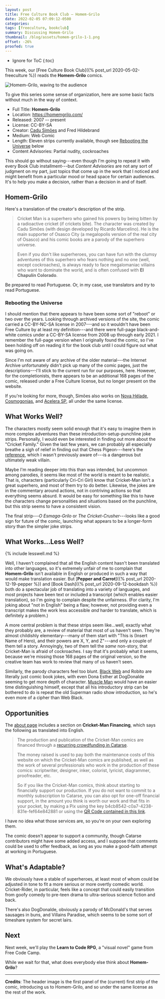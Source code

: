 ```yaml
---
layout: post
title: Free Culture Book Club — Homem-Grilo
date: 2022-02-05 07:09:12-0500
categories:
tags: [freeculture, bookclub]
summary: Discussing Homem-Grilo
thumbnail: /blog/assets/homem-grilo-1-1.png
offset: -26%
proofed: true
---
```


* Ignore for ToC
{:toc}

This week, our [Free Culture Book Club]({% post_url 2020-05-02-freeculture %}) reads the **Homem-Grilo** comics.

![Homem-Grilo, waving to the audience](/blog/assets/homem-grilo-1-1.png "The bridge is famous enough that it's featured on Wikipedia's page for the real Osasco")

To give this series some sense of organization, here are some basic facts without much in the way of context.

 * Full Title:  **Homem-Grilo**
 * Location:  <https://homemgrilo.com/>
 * Released:  2007 -- present
 * License:  CC-BY-SA
 * Creator:  [Cadu Simões](https://cadusimoes.com/) and Fred Hildebrand
 * Medium:  Web Comic
 * Length:  Eleven strips currently available, though see [Rebooting the Universe](#rebooting-the-universe) below
 * Content Advisories:  Partial nudity, cockroaches

This should go without saying---even though I'm going to repeat it with every Book Club installment---but *Content Advisories* are not any sort of judgment on my part, just topics that come up in the work that I noticed and might benefit from a particular mood or head space for certain audiences.  It's to help you make a decision, rather than a decision in and of itself.

## Homem-Grilo

Here's a translation of the creator's description of the strip.

 > Cricket Man is a superhero who gained his powers by being bitten by a radioactive cricket (if crickets bite). The character was created by Cadu Simões (with design developed by Ricardo Marcelino). He is the main supporter of Osasco City (a megalopolis version of the real city of Osasco) and his comic books are a parody of the superhero universe.
 >
 > Even if you don't like superheroes, you can have fun with the clumsy adventures of this superhero who fears nothing and no one (well, except cockroaches), is always ready to face megalomaniac villains who want to dominate the world, and is often confused with **El Chapulín Colorado**. 

Be prepared to read Portuguese.  Or, in my case, use translators and *try* to read Portuguese.

### Rebooting the Universe

I should mention that there appears to have been some sort of "reboot" or two over the years.  Looking through archived versions of the site, the comic carried a CC-BY-NC-SA license in 2007---and so it wouldn't have been Free Culture by at least my definition---and there were full-page black-and-white comics under a CC-BY-SA license from 2008 up through early 2021.  I remember the full-page version when I originally found the comic, so I've been holding off on reading it for the book club until I could figure out what was going on.

Since I'm not aware of any archive of the older material---the Internet Archive unfortunately didn't pick up many of the comic pages, just the descriptions---I'll stick to the current run for our purposes, here.  However, for the completionists, there appears to be an additional 168 pages of the comic, released under a Free Culture license, but no longer present on the website.

If you're looking for more, though, Simões also works on [Nova Hélade](https://novahelade.com/), [Cosmogonias](https://cadusimoes.com/cosmogonias/), and [Acelera SP](https://cadusimoes.com/acelerasp/), all under the same license.

## What Works Well?

The characters mostly seem solid enough that it's easy to imagine them in more complex adventures than these introduction-setup-punchline joke strips.  Personally, I would even be interested in finding out more about the "Cricket Family."  Given the last few years, we can probably all especially breathe a sigh of relief in finding out that Chess Pigeon---here's the [reference](https://rationalwiki.org/wiki/Pigeon_chess), which I wasn't previously aware of---is a dangerous but ultimately weak villain.

Maybe I'm reading deeper into this than was intended, but uncommon among parodies, it seems like most of the world is meant to be realistic.  That is, characters (particularly Cri-Cri Girl) know that Cricket-Man isn't a great superhero, and most of them try to do better.  Likewise, the jokes are in the commentary around actions, not in contriving actions so that everything seems absurd.  It would be easy for something like this to have the characters change personalities and situations based on the punchline, but this strip seems to have a consistent vision.

The final strip---*O Esmaga-Grilo* or *The Cricket-Crusher*---looks like a good sign for future of the comic, launching what appears to be a longer-form story than the simpler joke strips.

## What Works...Less Well?

{% include lesswell.md %}

Well, I haven't complained that all the English content hasn't been translated into other languages, so it's extremely unfair of me to complain that **Homem-Grilo** isn't available in English or produced in such a way that would make translation easier.  But [**Pepper and Carrot**]({% post_url 2020-12-19-pepper %}) and [Book Dash]({% post_url 2020-09-12-bookdash %}) both do a spectacular job of translating into a variety of languages, and most projects have been text or included a transcript (which enables easier translation), so I'm going to complain despite the unfairness.  (For clarity, I'm joking about "not in English" being a flaw; however, not providing even a transcript makes the work less accessible *and* harder to translate, which is definitely a problem.)

A more central problem is that these strips seem like...well, exactly what they probably are, a review of material that most of us haven't seen.  They're almost childishly elementary---many of them start with "This is (Insert Name of Hero), and their powers are X, Y, and Z"---and only a couple of them tell a story.  Annoyingly, two of them tell the *same* non-story, that Cricket-Man is afraid of cockroaches.  I say that it's probably what it seems, because we're missing those 168 pages of the original version, so the creative team has work to review that many of us haven't seen.

Similarly, the parody characters feel too blunt.  [Black Web](https://homemgrilo.com/personagens/teianegra/) and Robito are literally just comic book jokes, with even Dona Esther at DogDonalde seeming to get more depth of character.  [Muscle Man](https://homemgrilo.com/personagens/musculoso/) would have an easier time distinguishing himself, except that all his introductory strip can be bothered to do is repeat the old Superman radio show introduction, so he's even more of a cipher than Web Black.

## Opportunities

The [about page](https://homemgrilo.com/sobre/) includes a section on **Cricket-Man Financing**, which says the following as translated into English.

 > The production and publication of the Cricket-Man comics are financed through a [recurring crowdfunding in Catarse](https://www.catarse.me/cadusimoes).
 >
 > The money raised is used to pay both the maintenance costs of this website on which the Cricket-Man comics are published, as well as the work of several professionals who work in the production of these comics: scriptwriter, designer, inker, colorist, lyricist, diagrammer, proofreader, etc.
 >
 > So if you like the Cricket-Man comics, think about starting to financially support our production. If you do not want to commit to a monthly subscription to Catarse, you can also opt for one-off financial support, in the amount you think is worth our work and that fits in your pocket, by making a Pix using the key b4cb8542-c0a7-4238-831e-fef64e842881 or using the [QR Code contained in this link](https://nubank.com.br/pagar/3ests/iVz1asuMdF).

I have no idea what those services are, so you're on your own exploring them.

The comic doesn't appear to support a community, though Catarse contributors might have some added access, and I suppose that comments could be used to offer feedback, as long as you make a good-faith attempt at working in Portuguese.

## What's Adaptable?

We obviously have a stable of superheroes, at least most of whom could be adjusted in tone to fit a more serious or more overtly comedic world.  Cricket-Rider, in particular, feels like a concept that could easily transition from goofy comedy to pre-teen drama to ultra-serious science fiction and back.

There's also DogDonalde, obviously a parody of McDonald's that serves sausages in buns, and Villains Paradise, which seems to be some sort of timeshare system for secret lairs.

## Next

Next week, we'll play the **Learn to Code RPG**, a "visual novel" game from Free Code Camp.

While we wait for that, what does everybody else think about **Homem-Grilo**?

* * *

**Credits**:  The header image is the first panel of the (current) first strip of the comic, introducing us to Homem-Grilo, and so under the same license as the rest of the work.
